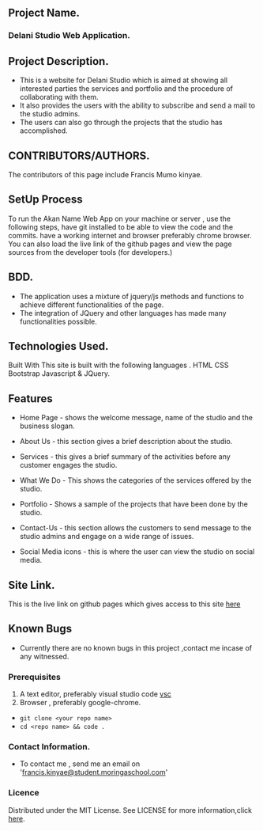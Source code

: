 ## Project Name.
### Delani Studio Web Application.

## Project Description.
- This is a website for Delani Studio which is aimed at showing all interested parties
 the services and portfolio and the procedure of collaborating with them.
- It also provides the users with the ability to subscribe and send a mail to the studio admins.
- The users can also go through the projects that the studio has accomplished.



## CONTRIBUTORS/AUTHORS. 
The contributors of this page include Francis Mumo kinyae.

## SetUp Process 
To run the Akan Name Web App on your machine or server , use the following steps,
 have git installed to be able to view the code and the commits.
 have a working internet and browser preferably chrome browser.
 You can also load the live link of the github pages and view the page sources from the developer tools (for developers.)

 ## BDD.
 - The application uses a mixture of jquery/js methods and functions to achieve different functionalities of the page.
 - The integration of JQuery and other languages has made many functionalities possible.

## Technologies Used.
Built With This site is built with the following languages . HTML CSS Bootstrap Javascript & JQuery.

## Features 
* Home Page  - shows the welcome message, name of the studio and the business slogan.

* About Us - this section gives a brief description about the studio.

* Services - this gives a brief summary of the activities before any customer engages the studio.

* What We Do - This shows the categories of the services offered by the studio.

* Portfolio - Shows a sample of the projects that have been done by the studio.

* Contact-Us - this section allows the customers to send message to the studio admins and engage on a wide range of issues.

* Social Media icons - this is where the user can view the studio on social media.



## Site Link.

This is the live link on github pages which gives access to this site  [here]()

## Known Bugs
- Currently there are no known bugs in this project ,contact me incase of any witnessed.



### Prerequisites
1. A text editor, preferably visual studio code [vsc](https://code.visualstudio.com/)
2. Browser , preferably google-chrome.

- `git clone <your repo name>`
- `cd <repo name> && code .`

### Contact Information.
- To contact me , send me an email on 'francis.kinyae@student.moringaschool.com'

### Licence
Distributed under the MIT License. See LICENSE for more information,click 
[here](https://github.com/fkinyae/delani-studio/blob/master/LICENSE).